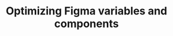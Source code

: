 ---
layout: '../../layouts/MarkdownPostLayout.astro'
title: "Optimizing Figma variables and components"
url: "https://medium.com/user-experience-design-1/optimizing-figma-variables-and-components-e22534c4330e"
published: "2024-06-27"
excerpt: "Learn how to build a flexible and responsive design system in Figma using tokens and components."
---